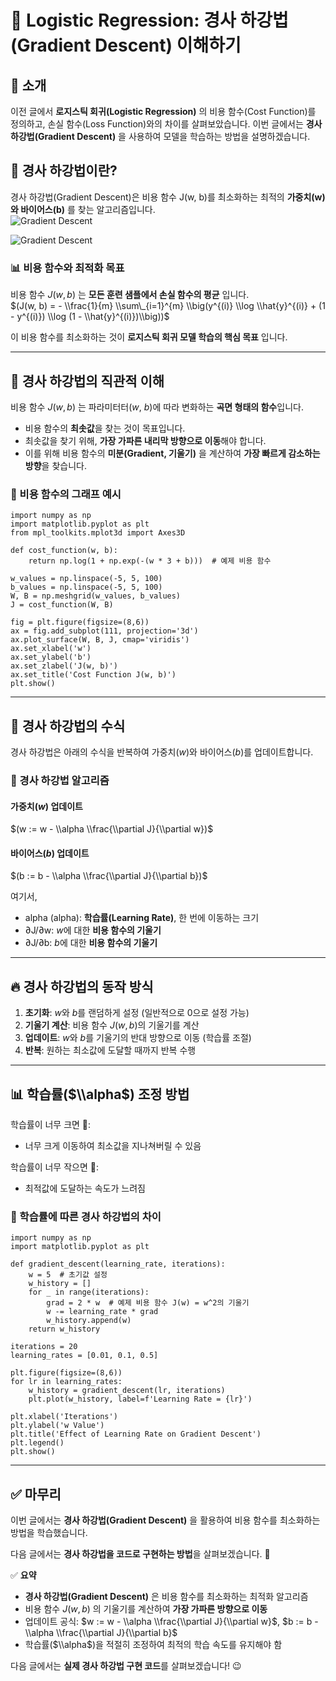 # 🧠 Logistic Regression: 경사 하강법(Gradient Descent) 이해하기

## 🚀 소개

이전 글에서 **로지스틱 회귀(Logistic Regression)** 의 비용 함수(Cost Function)를 정의하고, 손실 함수(Loss Function)와의 차이를 살펴보았습니다. 이번 글에서는 **경사 하강법(Gradient Descent)** 을 사용하여 모델을 학습하는 방법을 설명하겠습니다.

## 📌 경사 하강법이란?

경사 하강법(Gradient Descent)은 비용 함수 J(w, b)를 최소화하는 최적의 **가중치(w)와 바이어스(b)** 를 찾는 알고리즘입니다.<br/>
![Gradient Descent](https://builtin.com/sites/www.builtin.com/files/styles/ckeditor_optimize/public/inline-images/national/gradient-descent-convex-function.png)

![Gradient Descent](https://mlpills.dev/wp-content/uploads/2022/10/CaIB7lz-h.jpg)

### 📊 비용 함수와 최적화 목표

비용 함수 $J(w, b)$ 는 **모든 훈련 샘플에서 손실 함수의 평균** 입니다.  
$(J(w, b) = - \\frac{1}{m} \\sum\_{i=1}^{m} \\big(y^{(i)} \\log \\hat{y}^{(i)} + (1 - y^{(i)}) \\log (1 - \\hat{y}^{(i)})\\big))$

이 비용 함수를 최소화하는 것이 **로지스틱 회귀 모델 학습의 핵심 목표** 입니다.

---

## 🎯 경사 하강법의 직관적 이해

비용 함수 $J(w, b)$ 는 파라미터터($w$, $b$)에 따라 변화하는 **곡면 형태의 함수**입니다.

-   비용 함수의 **최솟값**을 찾는 것이 목표입니다.
-   최솟값을 찾기 위해, **가장 가파른 내리막 방향으로 이동**해야 합니다.
-   이를 위해 비용 함수의 **미분(Gradient, 기울기)** 을 계산하여 **가장 빠르게 감소하는 방향**을 찾습니다.

### 📌 비용 함수의 그래프 예시

```
import numpy as np
import matplotlib.pyplot as plt
from mpl_toolkits.mplot3d import Axes3D

def cost_function(w, b):
    return np.log(1 + np.exp(-(w * 3 + b)))  # 예제 비용 함수

w_values = np.linspace(-5, 5, 100)
b_values = np.linspace(-5, 5, 100)
W, B = np.meshgrid(w_values, b_values)
J = cost_function(W, B)

fig = plt.figure(figsize=(8,6))
ax = fig.add_subplot(111, projection='3d')
ax.plot_surface(W, B, J, cmap='viridis')
ax.set_xlabel('w')
ax.set_ylabel('b')
ax.set_zlabel('J(w, b)')
ax.set_title('Cost Function J(w, b)')
plt.show()
```

---

## 🔢 경사 하강법의 수식

경사 하강법은 아래의 수식을 반복하여 가중치($w$)와 바이어스($b$)를 업데이트합니다.

### 📌 경사 하강법 알고리즘

#### **가중치($w$) 업데이트**

$(w := w - \\alpha \\frac{\\partial J}{\\partial w})$

#### **바이어스($b$) 업데이트**

$(b := b - \\alpha \\frac{\\partial J}{\\partial b})$

여기서,

-   alpha (alpha): **학습률(Learning Rate)**, 한 번에 이동하는 크기
-   ∂J/∂w: $w$에 대한 **비용 함수의 기울기**
-   ∂J/∂b: $b$에 대한 **비용 함수의 기울기**

---

## 🔥 경사 하강법의 동작 방식

1.  **초기화**: $w$와 $b$를 랜덤하게 설정 (일반적으로 0으로 설정 가능)
2.  **기울기 계산**: 비용 함수 $J(w, b)$의 기울기를 계산
3.  **업데이트**: $w$와 $b$를 기울기의 반대 방향으로 이동 (학습률 조절)
4.  **반복**: 원하는 최소값에 도달할 때까지 반복 수행

---

## 📊 학습률($\\alpha$) 조정 방법

학습률이 너무 크면 🚀:

-   너무 크게 이동하여 최소값을 지나쳐버릴 수 있음

학습률이 너무 작으면 🐌:

-   최적값에 도달하는 속도가 느려짐

### 📌 학습률에 따른 경사 하강법의 차이

```
import numpy as np
import matplotlib.pyplot as plt

def gradient_descent(learning_rate, iterations):
    w = 5  # 초기값 설정
    w_history = []
    for _ in range(iterations):
        grad = 2 * w  # 예제 비용 함수 J(w) = w^2의 기울기
        w -= learning_rate * grad
        w_history.append(w)
    return w_history

iterations = 20
learning_rates = [0.01, 0.1, 0.5]

plt.figure(figsize=(8,6))
for lr in learning_rates:
    w_history = gradient_descent(lr, iterations)
    plt.plot(w_history, label=f'Learning Rate = {lr}')

plt.xlabel('Iterations')
plt.ylabel('w Value')
plt.title('Effect of Learning Rate on Gradient Descent')
plt.legend()
plt.show()
```

---

## ✅ 마무리

이번 글에서는 **경사 하강법(Gradient Descent)** 을 활용하여 비용 함수를 최소화하는 방법을 학습했습니다.

다음 글에서는 **경사 하강법을 코드로 구현하는 방법**을 살펴보겠습니다. 🚀

✅ **요약**

-   **경사 하강법(Gradient Descent)** 은 비용 함수를 최소화하는 최적화 알고리즘
-   비용 함수 $J(w, b)$ 의 기울기를 계산하여 **가장 가파른 방향으로 이동**
-   업데이트 공식: $w := w - \\alpha \\frac{\\partial J}{\\partial w}$, $b := b - \\alpha \\frac{\\partial J}{\\partial b}$
-   학습률($\\alpha$)을 적절히 조정하여 최적의 학습 속도를 유지해야 함

다음 글에서는 **실제 경사 하강법 구현 코드**를 살펴보겠습니다! 😉
